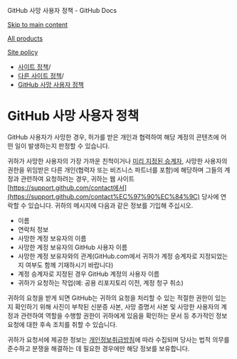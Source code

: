 GitHub 사망 사용자 정책 - GitHub Docs

[Skip to main content](#main-content)

[All products](/ko)

[Site policy](/site-policy)

* [사이트 정책](/ko/site-policy)/
* [다른 사이트 정책](/ko/site-policy/other-site-policies)/
* [GitHub 사망 사용자 정책](/ko/site-policy/other-site-policies/github-deceased-user-policy)

GitHub 사망 사용자 정책
==========

GitHub 사용자가 사망한 경우, 허가를 받은 개인과 협력하여 해당 계정의 콘텐츠에 어떤 일이 발생하는지 판정할 수 있습니다.

귀하가 사망한 사용자의 가장 가까운 친척이거나 [미리 지정된 승계자](/ko/account-and-profile/setting-up-and-managing-your-personal-account-on-github/managing-access-to-your-personal-repositories/maintaining-ownership-continuity-of-your-personal-accounts-repositories), 사망한 사용자의 권한을 위임받은 다른 개인(협력자 또는 비즈니스 파트너를 포함)에 해당하며 그들의 계정과 관련하여 요청하려는 경우, 귀하는 웹 사이트 [https://support.github.com/contact에서](https://support.github.com/contact%EC%97%90%EC%84%9C) 당사에 연락할 수 있습니다. 귀하의 메시지에 다음과 같은 정보를 기입해 주십시오.

* 이름
* 연락처 정보
* 사망한 계정 보유자의 이름
* 사망한 계정 보유자의 GitHub 사용자 이름
* 사망한 계정 보유자와의 관계(GitHub.com에서 귀하가 계정 승계자로 지정되었는지 여부도 함께 기재하시기 바랍니다)
* 계정 승계자로 지정된 경우 GitHub 계정의 사용자 이름
* 귀하가 요청하는 작업(예: 공용 리포지토리 이전, 계정 청구 취소)

귀하의 요청을 받게 되면 GitHub는 귀하의 요청을 처리할 수 있는 적절한 권한이 있는지 확인하기 위해 사진이 부착된 신분증 사본, 사망 증명서 사본 및 사망한 사용자의 계정과 관련하여 역할을 수행할 권한이 귀하에게 있음을 확인하는 문서 등 추가적인 정보 요청에 대한 후속 조치를 취할 수 있습니다.

귀하가 요청서에 제공한 정보는 [개인정보취급방침](/ko/site-policy/privacy-policies/github-privacy-statement)에 따라 수집되며 당사는 법적 의무를 준수하고 분쟁을 해결하는 데 필요한 경우에만 해당 정보를 보유합니다.

